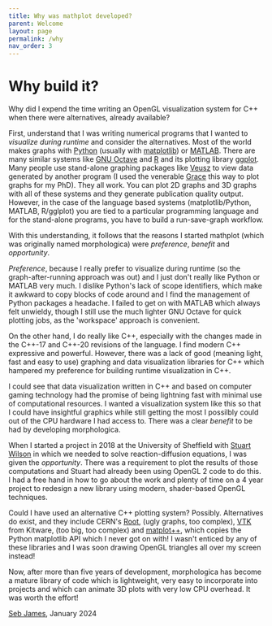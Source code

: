 ```yaml
---
title: Why was mathplot developed?
parent: Welcome
layout: page
permalink: /why
nav_order: 3
---
```

# Why build it?

Why did I expend the time writing an OpenGL visualization system for C++ when there were alternatives, already available?

First, understand that I was writing numerical programs that I wanted to *visualize during runtime* and consider the alternatives. Most of the world makes graphs with [Python](https://www.python.org) (usually with [matplotlib](https://matplotlib.org/)) or [MATLAB](https://uk.mathworks.com/products/matlab.html).
There are many similar systems like [GNU Octave](https://octave.org/) and [R](https://www.r-project.org/about.html) and its plotting library [ggplot](https://ggplot2.tidyverse.org/). Many people use stand-alone graphing packages like [Veusz](https://veusz.github.io/) to view data generated by another program (I used the venerable [Grace](https://plasma-gate.weizmann.ac.il/Grace/) this way to plot graphs for my PhD).
They all work. You can plot 2D graphs and 3D graphs with all of these systems and they generate publication quality output. However, in the case of the language based systems (matplotlib/Python, MATLAB, R/gglplot) you are tied to a particular programming language and for the stand-alone programs, you have to build a run-save-graph workflow.

With this understanding, it follows that the reasons I started mathplot (which was originally named morphologica) were *preference*, *benefit* and *opportunity*.

*Preference*, because I really prefer to visualize during runtime (so the graph-after-running approach was out)  and I just don't really like Python or MATLAB very much. I dislike Python's lack of scope identifiers, which make it awkward to copy blocks of code around and I find the management of Python packages a headache. I failed to get on with MATLAB which always felt unwieldy, though I still use the much lighter GNU Octave for quick plotting jobs, as the 'workspace' approach is convenient.

On the other hand, I do really like C++, especially with the changes made in the C++-17 and C++-20 revisions of the language. I find modern C++ expressive and powerful. However, there was a lack of good (meaning light, fast and easy to use) graphing and data visualization libraries for C++ which hampered my preference for building runtime visualization in C++.

I could see that data visualization written in C++ and based on computer gaming technology had the promise of being lightning fast with minimal use of computational resources. I wanted a visualization system like this so that I could have insightful graphics while still getting the most I possilbly could out of the CPU hardware I had access to. There was a clear *benefit* to be had by developing morphologica.

When I started a project in 2018 at the University of Sheffield with [Stuart Wilson](https://www.linkedin.com/in/stuart-wilson-83a4582b/) in which we needed to solve reaction-diffusion equations, I was given the *opportunity*. There was a requirement to plot the results of those computations and Stuart had already been using OpenGL 2 code to do this. I had a free hand in how to go about the work and plenty of time on a 4 year project to redesign a new library using modern, shader-based OpenGL techniques.

Could I have used an alternative C++ plotting system? Possibly. Alternatives do exist, and they include CERN's [Root](https://root.cern/), (ugly graphs, too complex), [VTK](https://vtk.org/) from Kitware, (too big, too complex) and [matplot++](https://alandefreitas.github.io/matplotplusplus/), which copies the Python matplotlib API which I never got on with! I wasn't enticed by any of these libraries and I was soon drawing OpenGL triangles all over my screen instead!

Now, after more than five years of development, morphologica has become a mature library of code which is lightweight, very easy to incorporate into projects and which can animate 3D plots with very low CPU overhead. It was worth the effort!

[Seb James](https://www.linkedin.com/in/sebjames/), January 2024